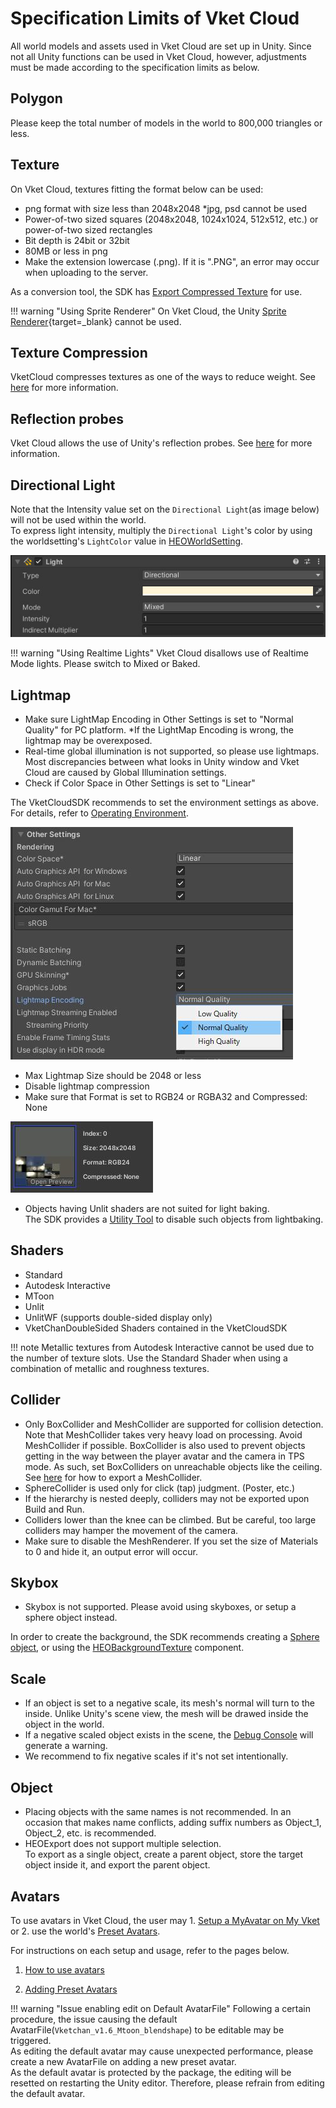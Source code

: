 # Specification Limits of Vket Cloud

All world models and assets used in Vket Cloud are set up in Unity. Since not all Unity functions can be used in Vket Cloud, however, adjustments must be made according to the specification limits as below.

## Polygon

Please keep the total number of models in the world to 800,000 triangles or less.

## Texture

On Vket Cloud, textures fitting the format below can be used:

- png format with size less than 2048x2048 *jpg, psd cannot be used
- Power-of-two sized squares (2048x2048, 1024x1024, 512x512, etc.) or power-of-two sized rectangles
- Bit depth is 24bit or 32bit
- 80MB or less in png
- Make the extension lowercase (.png). If it is ".PNG", an error may occur when uploading to the server.

As a conversion tool, the SDK has [Export Compressed Texture](../SDKTools/ExportCompressedTexture.md) for use.

!!! warning "Using Sprite Renderer"
    On Vket Cloud, the Unity [Sprite Renderer](https://docs.unity3d.com/2019.4/Manual/class-SpriteRenderer.html){target=_blank} cannot be used.

## Texture Compression

VketCloud compresses textures as one of the ways to reduce weight. See [here](../WorldOptimization/TextureCompression.md) for more information.

## Reflection probes

Vket Cloud allows the use of Unity's reflection probes. See [here](ReflectionProbe.md) for more information.

## Directional Light

Note that the Intensity value set on the `Directional Light`(as image below) will not be used within the world.<br>
To express light intensity, multiply the `Directional Light`'s color by using the worldsetting's `LightColor` value in [HEOWorldSetting](../HEOComponents/HEOWorldSetting.md).

![Rendering_2](../HEOComponents/img/HEOWorldSetting_Rendering_2.jpg)

!!! warning "Using Realtime Lights"
    Vket Cloud disallows use of Realtime Mode lights. Please switch to Mixed or Baked.

## Lightmap

- Make sure LightMap Encoding in Other Settings is set to "Normal Quality" for PC platform.
 *If the LightMap Encoding is wrong, the lightmap may be overexposed.
- Real-time global illumination is not supported, so please use lightmaps. Most discrepancies between what looks in Unity window and Vket Cloud are caused by Global Illumination settings.
- Check if Color Space in Other Settings is set to "Linear"

The VketCloudSDK recommends to set the environment settings as above.<br>
For details, refer to [Operating Environment](../AboutVketCloudSDK/OperatingEnvironment.md).

![UnityGuidelines_1](./img/UnityGuidelines_1.jpg)

- Max Lightmap Size should be 2048 or less
- Disable lightmap compression
- Make sure that Format is set to RGB24 or RGBA32 and Compressed: None

![UnityGuidelines_2](./img/UnityGuidelines_2.jpg)

- Objects having Unlit shaders are not suited for light baking.<br>
  The SDK provides a [Utility Tool](../WorldEditingTips/DisableContributeGITool.md) to disable such objects from lightbaking.

## Shaders

- Standard
- Autodesk Interactive
- MToon
- Unlit
- UnlitWF (supports double-sided display only)
- VketChanDoubleSided Shaders contained in the VketCloudSDK

!!! note
     Metallic textures from Autodesk Interactive cannot be used due to the number of texture slots. Use the Standard Shader when using a combination of metallic and roughness textures.

## Collider

- Only BoxCollider and MeshCollider are supported for collision detection. Note that MeshCollider takes very heavy load on processing. Avoid MeshCollider if possible. BoxCollider is also used to prevent objects getting in the way between the player avatar and the camera in TPS mode. As such, set BoxColliders on unreachable objects like the ceiling. See [here](../HEOComponents/HEOMeshCollider.md) for how to export a MeshCollider.
- SphereCollider is used only for click (tap) judgment. (Poster, etc.)
- If the hierarchy is nested deeply, colliders may not be exported upon Build and Run.
- Colliders lower than the knee can be climbed. But be careful, too large colliders may hamper the movement of the camera.
- Make sure to disable the MeshRenderer. If you set the size of Materials to 0 and hide it, an output error will occur.

## Skybox

- Skybox is not supported. Please avoid using skyboxes, or setup a sphere object instead.

In order to create the background, the SDK recommends creating a [Sphere object](Skybox.md), or using the [HEOBackgroundTexture](../HEOComponents/HEOBackgroundTexture.md) component.

## Scale

- If an object is set to a negative scale, its mesh's normal will turn to the inside. Unlike Unity's scene view, the mesh will be drawed inside the object in the world.<br>
- If a negative scaled object exists in the scene, the [Debug Console](../debugconsole/debugconsole.md) will generate a warning.<br>
- We recommend to fix negative scales if it's not set intentionally.

## Object

- Placing objects with the same names is not recommended. In an occasion that makes name conflicts, adding suffix numbers as Object_1, Object_2, etc. is recommended.
- HEOExport does not support multiple selection.<br> To export as a single object, create a parent object, store the target object inside it, and export the parent object.

## Avatars

To use avatars in Vket Cloud, the user may 1. [Setup a MyAvatar on My Vket](../AboutVketCloudSDK/SetupAvatar.md) or 2. use the world's [Preset Avatars](../WorldMakingGuide/PresetAvatar.md).

For instructions on each setup and usage, refer to the pages below.

1. [How to use avatars](../AboutVketCloudSDK/SetupAvatar.md)

2. [Adding Preset Avatars](../WorldMakingGuide/PresetAvatar.md)

!!! warning "Issue enabling edit on Default AvatarFile"
    Following a certain procedure, the issue causing the default AvatarFile(`Vketchan_v1.6_Mtoon_blendshape`) to be editable may be triggered.<br>
    As editing the default avatar may cause unexpected performance, please create a new AvatarFile on adding a new preset avatar.<br>
    As the default avatar is protected by the package, the editing will be resetted on restarting the Unity editor. Therefore, please refrain from editing the default avatar.
